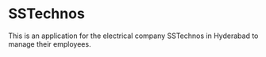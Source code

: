 # SSTechnos
This is an application for the electrical company SSTechnos in Hyderabad to manage their employees.